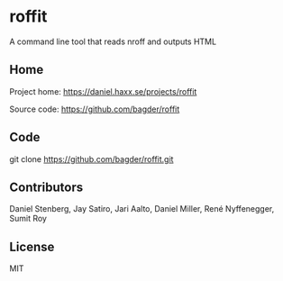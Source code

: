 # roffit

A command line tool that reads nroff and outputs HTML

## Home

 Project home: https://daniel.haxx.se/projects/roffit

 Source code: https://github.com/bagder/roffit

## Code

 git clone https://github.com/bagder/roffit.git

## Contributors

 Daniel Stenberg, Jay Satiro, Jari Aalto, Daniel Miller, René Nyffenegger,
 Sumit Roy

## License

 MIT
